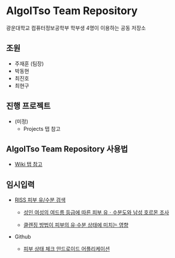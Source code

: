 # AlgoITso Team Repository
광운대학교 컴퓨터정보공학부 학부생 4명이 이용하는 공동 저장소  

## 조원
- 주재훈 (팀장)
- 박동현
- 최진호
- 최현구
  
## 진행 프로젝트
- (미정)
  - Projects 탭 참고
  
## AlgoITso Team Repository 사용법
- [Wiki 탭 참고]()

## 임시입력
- [RISS 피부 유/수분 검색](http://www.riss.kr/search/Search.do?isDetailSearch=N&searchGubun=true&viewYn=OP&queryText=&strQuery=%EC%84%9C%EA%B2%BD%EB%8C%80%ED%95%99%EA%B5%90+%EC%9C%A0%EB%B6%84&exQuery=&exQueryText=&order=&onHanja=&strSort=&p_year1=&p_year2=&iStartCount=0&orderBy=&fsearchMethod=search&sflag=1&isFDetailSearch=N&pageNumber=1&resultKeyword=&fsearchSort=&fsearchOrder=&limiterList=&limiterListText=&facetList=&facetListText=&fsearchDB=&icate=bib_t&colName=bib_t&pageScale=10&query=%ED%94%BC%EB%B6%80+%EC%9C%A0%E2%80%A4%EC%88%98%EB%B6%84)

    - [성인 여성의 여드름 등급에 따른 피부 유ㆍ수분도와 남성 호르몬 조사](http://www.riss.kr/search/detail/DetailView.do?p_mat_type=be54d9b8bc7cdb09&control_no=4dd64db6c396615affe0bdc3ef48d419)

    - [클렌징 방법이 피부의 유·수분 상태에 미치는 영향](http://www.riss.kr/search/detail/DetailView.do?p_mat_type=be54d9b8bc7cdb09&control_no=63543a86a5d2db79ffe0bdc3ef48d419)

- Github
    - [피부 상태 체크 안드로이드 어플리케이션](https://github.com/Jiinwoo/SkinCareApp)
